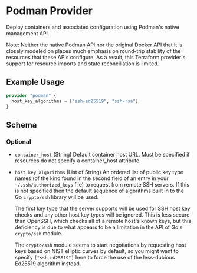 # Podman Provider

Deploy containers and associated configuration using Podman's native management API.

Note: Neither the native Podman API nor the original Docker API that it is closely modeled on places much emphasis on round-trip stability of the resources that these APIs configure. As a result, this Terraform provider's support for resource imports and state reconciliation is limited.

## Example Usage

```terraform
provider "podman" {
  host_key_algorithms = ["ssh-ed25519", "ssh-rsa"]
}
```

<!-- schema generated by tfplugindocs -->
## Schema

### Optional

- `container_host` (String) Default container host URL. Must be specified if resources do not specify a container_host attribute.
- `host_key_algorithms` (List of String) An ordered list of public key type names (of the kind found in the second field of an entry in your `~/.ssh/authorized_keys` file) to request from remote SSH servers. If this is not specified then the default sequence of algorithms built in to the Go `crypto/ssh` library will be used.

  The first key type that the server supports will be used for SSH host key checks and any other host key types will be ignored. This is less secure than OpenSSH, which checks all of a remote host's known keys, but this deficiency is due to what appears to be a limitation in the API of Go's `crypto/ssh` module.

  The `crypto/ssh` module seems to start negotiations by requesting host keys based on NIST elliptic curves by default, so you might want to specify `["ssh-ed25519"]` here to force the use of the less-dubious Ed25519 algorithm instead.


